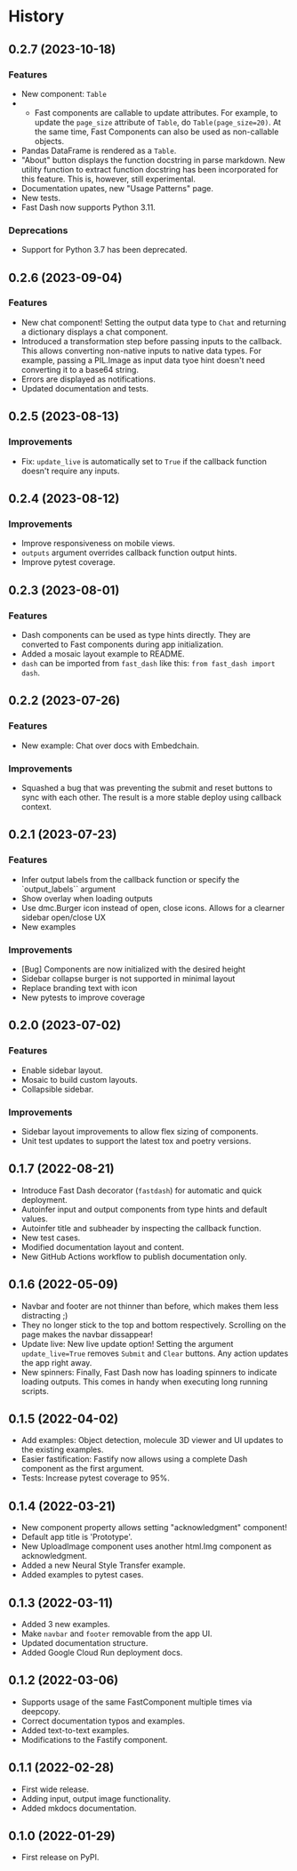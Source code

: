 # History

## 0.2.7 (2023-10-18)

### Features

- New component: `Table`
- - Fast components are callable to update attributes. For example, to update the `page_size` attribute of `Table`, do `Table(page_size=20)`. At the same time, Fast Components can also be used as non-callable objects.
- Pandas DataFrame is rendered as a `Table`.
- "About" button displays the function docstring in parse markdown. New utility function to extract function docstring has been incorporated for this feature. This is, however, still experimental.
- Documentation upates, new "Usage Patterns" page.
- New tests.
- Fast Dash now supports Python 3.11.

### Deprecations

- Support for Python 3.7 has been deprecated.

## 0.2.6 (2023-09-04)

### Features

- New chat component! Setting the output data type to `Chat` and returning a dictionary displays a chat component.
- Introduced a transformation step before passing inputs to the callback. This allows converting non-native inputs to native data types. For example, passing a PIL.Image as input data tyoe hint doesn't need converting it to a base64 string.
- Errors are displayed as notifications.
- Updated documentation and tests. 

## 0.2.5 (2023-08-13)

### Improvements

- Fix: `update_live` is automatically set to `True` if the callback function doesn't require any inputs.

## 0.2.4 (2023-08-12)

### Improvements

- Improve responsiveness on mobile views.
- `outputs` argument overrides callback function output hints.
- Improve pytest coverage.

## 0.2.3 (2023-08-01)

### Features

- Dash components can be used as type hints directly. They are converted to Fast components during app initialization.
- Added a mosaic layout example to README.
- `dash` can be imported from `fast_dash` like this: `from fast_dash import dash`.

## 0.2.2 (2023-07-26)

### Features

- New example: Chat over docs with Embedchain.

### Improvements

- Squashed a bug that was preventing the submit and reset buttons to sync with each other. The result is a more stable deploy using callback context.

## 0.2.1 (2023-07-23)

### Features

- Infer output labels from the callback function or specify the `output_labels`` argument
- Show overlay when loading outputs
- Use dmc.Burger icon instead of open, close icons. Allows for a clearner sidebar open/close UX
- New examples

### Improvements

- [Bug] Components are now initialized with the desired height
- Sidebar collapse burger is not supported in minimal layout
- Replace branding text with icon
- New pytests to improve coverage

## 0.2.0 (2023-07-02)

### Features

- Enable sidebar layout.
- Mosaic to build custom layouts.
- Collapsible sidebar.

### Improvements

- Sidebar layout improvements to allow flex sizing of components.
- Unit test updates to support the latest tox and poetry versions.

## 0.1.7 (2022-08-21)

* Introduce Fast Dash decorator (`fastdash`) for automatic and quick deployment.
* Autoinfer input and output components from type hints and default values.
* Autoinfer title and subheader by inspecting the callback function.
* New test cases.
* Modified documentation layout and content.
* New GitHub Actions workflow to publish documentation only.

## 0.1.6 (2022-05-09)

* Navbar and footer are not thinner than before, which makes them less distracting ;)
* They no longer stick to the top and bottom respectively. Scrolling on the page makes the navbar dissappear!
* Update live: New live update option! Setting the argument `update_live=True` removes `Submit` and `Clear` buttons. Any action updates the app right away.
* New spinners: Finally, Fast Dash now has loading spinners to indicate loading outputs. This comes in handy when executing long running scripts.

## 0.1.5 (2022-04-02)

* Add examples: Object detection, molecule 3D viewer and UI updates to the existing examples.
* Easier fastification: Fastify now allows using a complete Dash component as the first argument.
* Tests: Increase pytest coverage to 95%.

## 0.1.4 (2022-03-21)

* New component property allows setting "acknowledgment" component!
* Default app title is 'Prototype'.
* New UploadImage component uses another html.Img component as acknowledgment.
* Added a new Neural Style Transfer example.
* Added examples to pytest cases.

## 0.1.3 (2022-03-11)

* Added 3 new examples.
* Make `navbar` and `footer` removable from the app UI.
* Updated documentation structure.
* Added Google Cloud Run deployment docs.

## 0.1.2 (2022-03-06)

* Supports usage of the same FastComponent multiple times via deepcopy.
* Correct documentation typos and examples.
* Added text-to-text examples.
* Modifications to the Fastify component.

## 0.1.1 (2022-02-28)

* First wide release.
* Adding input, output image functionality.
* Added mkdocs documentation.

## 0.1.0 (2022-01-29)

* First release on PyPI.